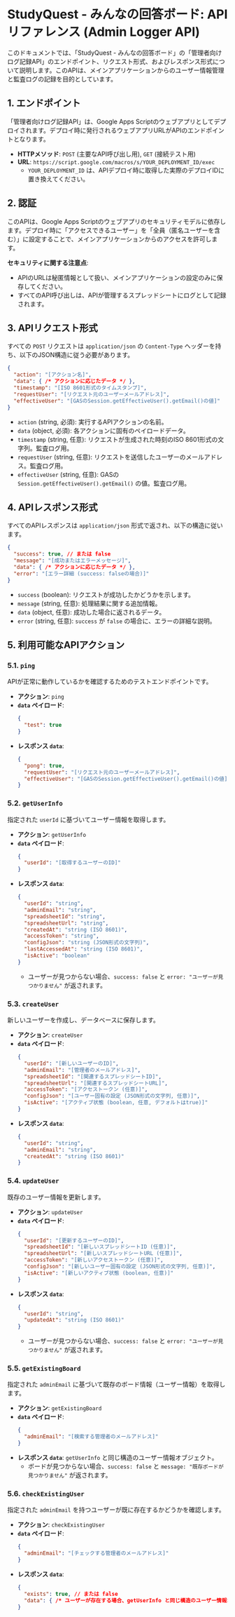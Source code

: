 # StudyQuest - みんなの回答ボード: APIリファレンス (Admin Logger API)

このドキュメントでは、「StudyQuest - みんなの回答ボード」の「管理者向けログ記録API」のエンドポイント、リクエスト形式、およびレスポンス形式について説明します。このAPIは、メインアプリケーションからのユーザー情報管理と監査ログの記録を目的としています。

## 1. エンドポイント

「管理者向けログ記録API」は、Google Apps Scriptのウェブアプリとしてデプロイされます。デプロイ時に発行されるウェブアプリURLがAPIのエンドポイントとなります。

*   **HTTPメソッド**: `POST` (主要なAPI呼び出し用), `GET` (接続テスト用)
*   **URL**: `https://script.google.com/macros/s/YOUR_DEPLOYMENT_ID/exec`
    *   `YOUR_DEPLOYMENT_ID` は、APIデプロイ時に取得した実際のデプロイIDに置き換えてください。

## 2. 認証

このAPIは、Google Apps Scriptのウェブアプリのセキュリティモデルに依存します。デプロイ時に「アクセスできるユーザー」を「全員（匿名ユーザーを含む）」に設定することで、メインアプリケーションからのアクセスを許可します。

**セキュリティに関する注意点**:
*   APIのURLは秘匿情報として扱い、メインアプリケーションの設定のみに保存してください。
*   すべてのAPI呼び出しは、APIが管理するスプレッドシートにログとして記録されます。

## 3. APIリクエスト形式

すべての `POST` リクエストは `application/json` の `Content-Type` ヘッダーを持ち、以下のJSON構造に従う必要があります。

```json
{
  "action": "[アクション名]",
  "data": { /* アクションに応じたデータ */ },
  "timestamp": "[ISO 8601形式のタイムスタンプ]",
  "requestUser": "[リクエスト元のユーザーメールアドレス]",
  "effectiveUser": "[GASのSession.getEffectiveUser().getEmail()の値]"
}
```

*   `action` (string, 必須): 実行するAPIアクションの名前。
*   `data` (object, 必須): 各アクションに固有のペイロードデータ。
*   `timestamp` (string, 任意): リクエストが生成された時刻のISO 8601形式の文字列。監査ログ用。
*   `requestUser` (string, 任意): リクエストを送信したユーザーのメールアドレス。監査ログ用。
*   `effectiveUser` (string, 任意): GASの `Session.getEffectiveUser().getEmail()` の値。監査ログ用。

## 4. APIレスポンス形式

すべてのAPIレスポンスは `application/json` 形式で返され、以下の構造に従います。

```json
{
  "success": true, // または false
  "message": "[成功またはエラーメッセージ]",
  "data": { /* アクションに応じたデータ */ },
  "error": "[エラー詳細 (success: falseの場合)]"
}
```

*   `success` (boolean): リクエストが成功したかどうかを示します。
*   `message` (string, 任意): 処理結果に関する追加情報。
*   `data` (object, 任意): 成功した場合に返されるデータ。
*   `error` (string, 任意): `success` が `false` の場合に、エラーの詳細な説明。

## 5. 利用可能なAPIアクション

### 5.1. `ping`

APIが正常に動作しているかを確認するためのテストエンドポイントです。

*   **アクション**: `ping`
*   **`data` ペイロード**: 
    ```json
    {
      "test": true
    }
    ```
*   **レスポンス `data`**: 
    ```json
    {
      "pong": true,
      "requestUser": "[リクエスト元のユーザーメールアドレス]",
      "effectiveUser": "[GASのSession.getEffectiveUser().getEmail()の値]"
    }
    ```

### 5.2. `getUserInfo`

指定された `userId` に基づいてユーザー情報を取得します。

*   **アクション**: `getUserInfo`
*   **`data` ペイロード**: 
    ```json
    {
      "userId": "[取得するユーザーのID]"
    }
    ```
*   **レスポンス `data`**: 
    ```json
    {
      "userId": "string",
      "adminEmail": "string",
      "spreadsheetId": "string",
      "spreadsheetUrl": "string",
      "createdAt": "string (ISO 8601)",
      "accessToken": "string",
      "configJson": "string (JSON形式の文字列)",
      "lastAccessedAt": "string (ISO 8601)",
      "isActive": "boolean"
    }
    ```
    *   ユーザーが見つからない場合、`success: false` と `error: "ユーザーが見つかりません"` が返されます。

### 5.3. `createUser`

新しいユーザーを作成し、データベースに保存します。

*   **アクション**: `createUser`
*   **`data` ペイロード**: 
    ```json
    {
      "userId": "[新しいユーザーのID]",
      "adminEmail": "[管理者のメールアドレス]",
      "spreadsheetId": "[関連するスプレッドシートID]",
      "spreadsheetUrl": "[関連するスプレッドシートURL]",
      "accessToken": "[アクセストークン (任意)]",
      "configJson": "[ユーザー固有の設定 (JSON形式の文字列, 任意)]",
      "isActive": "[アクティブ状態 (boolean, 任意, デフォルトはtrue)]"
    }
    ```
*   **レスポンス `data`**: 
    ```json
    {
      "userId": "string",
      "adminEmail": "string",
      "createdAt": "string (ISO 8601)"
    }
    ```

### 5.4. `updateUser`

既存のユーザー情報を更新します。

*   **アクション**: `updateUser`
*   **`data` ペイロード**: 
    ```json
    {
      "userId": "[更新するユーザーのID]",
      "spreadsheetId": "[新しいスプレッドシートID (任意)]",
      "spreadsheetUrl": "[新しいスプレッドシートURL (任意)]",
      "accessToken": "[新しいアクセストークン (任意)]",
      "configJson": "[新しいユーザー固有の設定 (JSON形式の文字列, 任意)]",
      "isActive": "[新しいアクティブ状態 (boolean, 任意)]"
    }
    ```
*   **レスポンス `data`**: 
    ```json
    {
      "userId": "string",
      "updatedAt": "string (ISO 8601)"
    }
    ```
    *   ユーザーが見つからない場合、`success: false` と `error: "ユーザーが見つかりません"` が返されます。

### 5.5. `getExistingBoard`

指定された `adminEmail` に基づいて既存のボード情報（ユーザー情報）を取得します。

*   **アクション**: `getExistingBoard`
*   **`data` ペイロード**: 
    ```json
    {
      "adminEmail": "[検索する管理者のメールアドレス]"
    }
    ```
*   **レスポンス `data`**: `getUserInfo` と同じ構造のユーザー情報オブジェクト。
    *   ボードが見つからない場合、`success: false` と `message: "既存ボードが見つかりません"` が返されます。

### 5.6. `checkExistingUser`

指定された `adminEmail` を持つユーザーが既に存在するかどうかを確認します。

*   **アクション**: `checkExistingUser`
*   **`data` ペイロード**: 
    ```json
    {
      "adminEmail": "[チェックする管理者のメールアドレス]"
    }
    ```
*   **レスポンス `data`**: 
    ```json
    {
      "exists": true, // または false
      "data": { /* ユーザーが存在する場合、getUserInfo と同じ構造のユーザー情報オブジェクト */ }
    }
    ```

